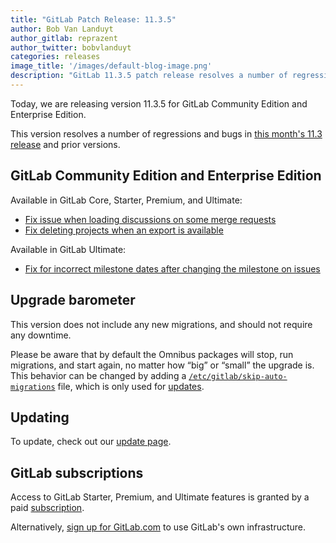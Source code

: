 ```yaml
---
title: "GitLab Patch Release: 11.3.5"
author: Bob Van Landuyt
author_gitlab: reprazent
author_twitter: bobvlanduyt
categories: releases 
image_title: '/images/default-blog-image.png'
description: "GitLab 11.3.5 patch release resolves a number of regressions and bugs in 11.3"
---
```


Today, we are releasing version 11.3.5 for GitLab Community Edition and Enterprise Edition.

This version resolves a number of regressions and bugs in
[this month's 11.3 release](/releases/2018/09/22/gitlab-11-3-released/) and
prior versions.

## GitLab Community Edition and Enterprise Edition

Available in GitLab Core, Starter, Premium, and Ultimate:

- [Fix issue when loading discussions on some merge requests](https://gitlab.com/gitlab-org/gitlab-ce/merge_requests/21982)
- [Fix deleting projects when an export is available](https://gitlab.com/gitlab-org/gitlab-ce/merge_requests/22276)

Available in GitLab Ultimate:

- [Fix for incorrect milestone dates after changing the milestone on issues](https://gitlab.com/gitlab-org/gitlab-ee/merge_requests/7809)

## Upgrade barometer

This version does not include any new migrations, and should not require any
downtime.

Please be aware that by default the Omnibus packages will stop, run migrations,
and start again, no matter how “big” or “small” the upgrade is. This behavior
can be changed by adding a [`/etc/gitlab/skip-auto-migrations`](http://docs.gitlab.com/omnibus/update/README.html) file,
which is only used for [updates](https://docs.gitlab.com/omnibus/update/README.html).

## Updating

To update, check out our [update page](https://docs.gitlab.com/ee/update/patch_versions.html).

## GitLab subscriptions

Access to GitLab Starter, Premium, and Ultimate features is granted by a paid [subscription](/pricing/).

Alternatively, [sign up for GitLab.com](/pricing/#gitlab-com)
to use GitLab's own infrastructure.
